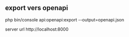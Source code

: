 ## export vers openapi 
 php bin/console api:openapi:export --output=openapi.json

 server url 
 http://localhost:8000